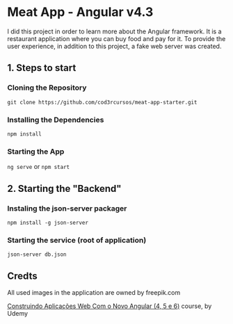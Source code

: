 # Meat App - Angular v4.3
I did this project in order to learn more about the Angular framework. It is a restaurant application where you can buy food and pay for it. To provide the user experience, in addition to this project, a fake web server was created.

## 1. Steps to start

### Cloning the Repository

`git clone https://github.com/cod3rcursos/meat-app-starter.git`

### Installing the Dependencies

`npm install`

### Starting the App

`ng serve` or `npm start`

## 2. Starting the "Backend"

### Instaling the json-server packager

`npm install -g json-server`

### Starting the service (root of application)

`json-server db.json`

## Credts

All used images in the application are owned by freepik.com

[Construindo Aplicações Web Com o Novo Angular (4, 5 e 6)](https://www.udemy.com/angular-pt/) course, by Udemy
